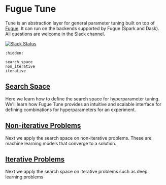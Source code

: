 # Fugue Tune

Tune is an abstraction layer for general parameter tuning built on top of [Fugue](https://github.com/fugue-project/fugue). It can run on the backends supported by Fugue (Spark and Dask). All questions are welcome in the Slack channel.

[![Slack Status](https://img.shields.io/badge/slack-join_chat-white.svg?logo=slack&style=social)](http://slack.fugue.ai)


```{toctree}
:hidden:

search_space
non_iterative
iterative
```

## [Search Space](search_space.ipynb)

Here we learn how to define the search space for hyperparameter tuning. We'll learn how Fugue Tune provides an intuitive and scalable interface for defining combinations for hyperparameters for an experiment.

## [Non-iterative Problems](non_iterative.ipynb)

Next we apply the search space on non-iterative problems. These are machine learning models that converge to a solution.

## [Iterative Problems](iterative.ipynb)

Next we apply the search space on iterative problems such as deep learning problems